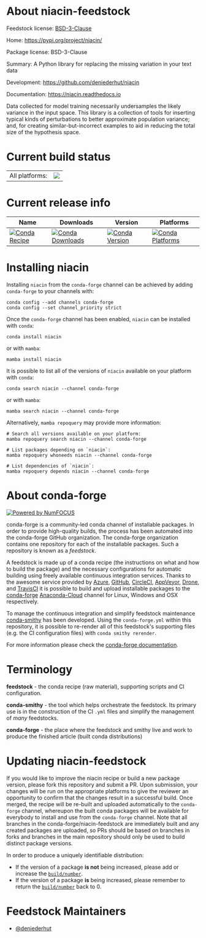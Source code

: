 About niacin-feedstock
======================

Feedstock license: [BSD-3-Clause](https://github.com/conda-forge/niacin-feedstock/blob/main/LICENSE.txt)

Home: https://pypi.org/project/niacin/

Package license: BSD-3-Clause

Summary: A Python library for replacing the missing variation in your text data

Development: https://github.com/deniederhut/niacin

Documentation: https://niacin.readthedocs.io

Data collected for model training necessarily undersamples the likely variance in the input space. This library is a collection of tools for inserting typical kinds of perturbations to better approximate population variance; and, for creating similar-but-incorrect examples to aid in reducing the total size of the hypothesis space.


Current build status
====================


<table><tr><td>All platforms:</td>
    <td>
      <a href="https://dev.azure.com/conda-forge/feedstock-builds/_build/latest?definitionId=19777&branchName=main">
        <img src="https://dev.azure.com/conda-forge/feedstock-builds/_apis/build/status/niacin-feedstock?branchName=main">
      </a>
    </td>
  </tr>
</table>

Current release info
====================

| Name | Downloads | Version | Platforms |
| --- | --- | --- | --- |
| [![Conda Recipe](https://img.shields.io/badge/recipe-niacin-green.svg)](https://anaconda.org/conda-forge/niacin) | [![Conda Downloads](https://img.shields.io/conda/dn/conda-forge/niacin.svg)](https://anaconda.org/conda-forge/niacin) | [![Conda Version](https://img.shields.io/conda/vn/conda-forge/niacin.svg)](https://anaconda.org/conda-forge/niacin) | [![Conda Platforms](https://img.shields.io/conda/pn/conda-forge/niacin.svg)](https://anaconda.org/conda-forge/niacin) |

Installing niacin
=================

Installing `niacin` from the `conda-forge` channel can be achieved by adding `conda-forge` to your channels with:

```
conda config --add channels conda-forge
conda config --set channel_priority strict
```

Once the `conda-forge` channel has been enabled, `niacin` can be installed with `conda`:

```
conda install niacin
```

or with `mamba`:

```
mamba install niacin
```

It is possible to list all of the versions of `niacin` available on your platform with `conda`:

```
conda search niacin --channel conda-forge
```

or with `mamba`:

```
mamba search niacin --channel conda-forge
```

Alternatively, `mamba repoquery` may provide more information:

```
# Search all versions available on your platform:
mamba repoquery search niacin --channel conda-forge

# List packages depending on `niacin`:
mamba repoquery whoneeds niacin --channel conda-forge

# List dependencies of `niacin`:
mamba repoquery depends niacin --channel conda-forge
```


About conda-forge
=================

[![Powered by
NumFOCUS](https://img.shields.io/badge/powered%20by-NumFOCUS-orange.svg?style=flat&colorA=E1523D&colorB=007D8A)](https://numfocus.org)

conda-forge is a community-led conda channel of installable packages.
In order to provide high-quality builds, the process has been automated into the
conda-forge GitHub organization. The conda-forge organization contains one repository
for each of the installable packages. Such a repository is known as a *feedstock*.

A feedstock is made up of a conda recipe (the instructions on what and how to build
the package) and the necessary configurations for automatic building using freely
available continuous integration services. Thanks to the awesome service provided by
[Azure](https://azure.microsoft.com/en-us/services/devops/), [GitHub](https://github.com/),
[CircleCI](https://circleci.com/), [AppVeyor](https://www.appveyor.com/),
[Drone](https://cloud.drone.io/welcome), and [TravisCI](https://travis-ci.com/)
it is possible to build and upload installable packages to the
[conda-forge](https://anaconda.org/conda-forge) [Anaconda-Cloud](https://anaconda.org/)
channel for Linux, Windows and OSX respectively.

To manage the continuous integration and simplify feedstock maintenance
[conda-smithy](https://github.com/conda-forge/conda-smithy) has been developed.
Using the ``conda-forge.yml`` within this repository, it is possible to re-render all of
this feedstock's supporting files (e.g. the CI configuration files) with ``conda smithy rerender``.

For more information please check the [conda-forge documentation](https://conda-forge.org/docs/).

Terminology
===========

**feedstock** - the conda recipe (raw material), supporting scripts and CI configuration.

**conda-smithy** - the tool which helps orchestrate the feedstock.
                   Its primary use is in the construction of the CI ``.yml`` files
                   and simplify the management of *many* feedstocks.

**conda-forge** - the place where the feedstock and smithy live and work to
                  produce the finished article (built conda distributions)


Updating niacin-feedstock
=========================

If you would like to improve the niacin recipe or build a new
package version, please fork this repository and submit a PR. Upon submission,
your changes will be run on the appropriate platforms to give the reviewer an
opportunity to confirm that the changes result in a successful build. Once
merged, the recipe will be re-built and uploaded automatically to the
`conda-forge` channel, whereupon the built conda packages will be available for
everybody to install and use from the `conda-forge` channel.
Note that all branches in the conda-forge/niacin-feedstock are
immediately built and any created packages are uploaded, so PRs should be based
on branches in forks and branches in the main repository should only be used to
build distinct package versions.

In order to produce a uniquely identifiable distribution:
 * If the version of a package **is not** being increased, please add or increase
   the [``build/number``](https://docs.conda.io/projects/conda-build/en/latest/resources/define-metadata.html#build-number-and-string).
 * If the version of a package **is** being increased, please remember to return
   the [``build/number``](https://docs.conda.io/projects/conda-build/en/latest/resources/define-metadata.html#build-number-and-string)
   back to 0.

Feedstock Maintainers
=====================

* [@deniederhut](https://github.com/deniederhut/)

